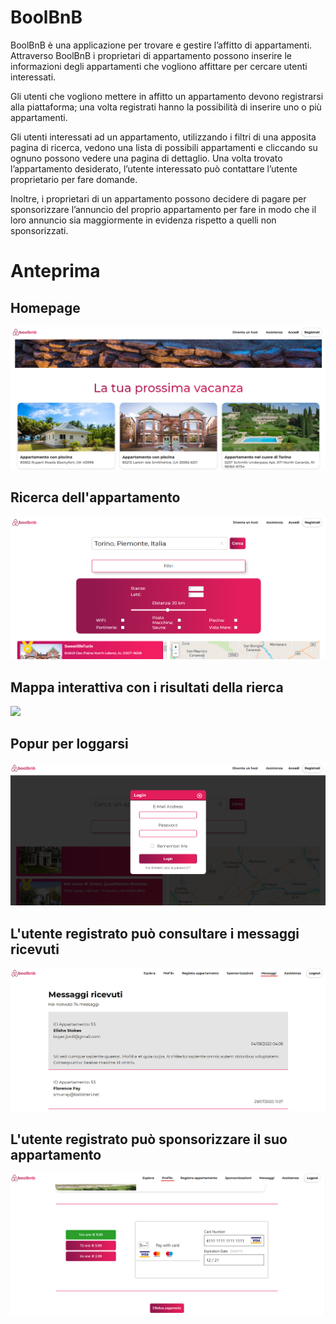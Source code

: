 # BoolBnB

BoolBnB è una applicazione per trovare e gestire l’affitto di appartamenti. Attraverso BoolBnB i proprietari di appartamento possono inserire le informazioni degli appartamenti che vogliono affittare per cercare utenti interessati. 
 
Gli utenti che vogliono mettere in affitto un appartamento devono registrarsi alla piattaforma; una volta registrati hanno la possibilità di inserire uno o più appartamenti. 
 
Gli utenti interessati ad un appartamento, utilizzando i filtri di una apposita pagina di ricerca, vedono una lista di possibili appartamenti e cliccando su ognuno possono vedere una pagina di dettaglio. Una volta trovato l’appartamento desiderato, l’utente interessato può contattare l’utente proprietario per fare domande. 
 
Inoltre, i proprietari di un appartamento possono decidere di pagare per sponsorizzare l’annuncio del proprio appartamento per fare in modo che il loro annuncio sia maggiormente in evidenza rispetto a quelli non sponsorizzati.
 
# Anteprima
## Homepage
![](dev_miscellaneous/images_promo/home_page.png)

## Ricerca dell'appartamento
![](dev_miscellaneous/images_promo/ricerca.png)

## Mappa interattiva con i risultati della rierca
![](dev_miscellaneous/images_promo/search.png)


## Popur per loggarsi
![](dev_miscellaneous/images_promo/login.png)

## L'utente registrato può consultare i messaggi ricevuti
![](dev_miscellaneous/images_promo/messaggi.png)

## L'utente registrato può sponsorizzare il suo appartamento
![](dev_miscellaneous/images_promo/pagamento.png)
